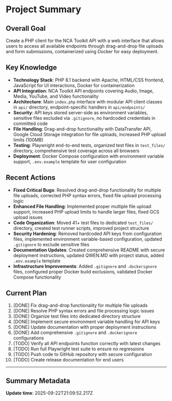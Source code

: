 # Project Summary

## Overall Goal
Create a PHP client for the NCA Toolkit API with a web interface that allows users to access all available endpoints through drag-and-drop file uploads and form submissions, containerized using Docker for easy deployment.

## Key Knowledge
- **Technology Stack**: PHP 8.1 backend with Apache, HTML/CSS frontend, JavaScript for UI interactions, Docker for containerization
- **API Integration**: NCA Toolkit API endpoints covering Audio, Image, Media, YouTube, and Video functionality
- **Architecture**: Main `index.php` interface with modular API client classes in `api/` directory, endpoint-specific handlers in `api/endpoints/`
- **Security**: API keys stored server-side as environment variables, sensitive files excluded via `.gitignore`, no hardcoded credentials in committed code
- **File Handling**: Drag-and-drop functionality with DataTransfer API, Google Cloud Storage integration for file uploads, increased PHP upload limits (100MB)
- **Testing**: Playwright end-to-end tests, organized test files in `test_files/` directory, comprehensive test coverage across all browsers
- **Deployment**: Docker Compose configuration with environment variable support, `.env.example` template for user configuration

## Recent Actions
- **Fixed Critical Bugs**: Resolved drag-and-drop functionality for multiple file uploads, corrected PHP syntax errors, fixed file upload processing logic
- **Enhanced File Handling**: Implemented proper multiple file upload support, increased PHP upload limits to handle larger files, fixed GCS upload issues
- **Code Organization**: Moved 41+ test files to dedicated `test_files/` directory, created test runner scripts, improved project structure
- **Security Hardening**: Removed hardcoded API keys from configuration files, implemented environment variable-based configuration, updated `.gitignore` to exclude sensitive files
- **Documentation Updates**: Created comprehensive README with secure deployment instructions, updated QWEN.MD with project status, added `.env.example` template
- **Infrastructure Improvements**: Added `.gitignore` and `.dockerignore` files, configured proper Docker build exclusions, validated Docker Compose functionality

## Current Plan
1. [DONE] Fix drag-and-drop functionality for multiple file uploads
2. [DONE] Resolve PHP syntax errors and file processing logic issues
3. [DONE] Organize test files into dedicated directory structure
4. [DONE] Implement secure environment variable handling for API keys
5. [DONE] Update documentation with proper deployment instructions
6. [DONE] Add comprehensive `.gitignore` and `.dockerignore` configurations
7. [TODO] Verify all API endpoints function correctly with latest changes
8. [TODO] Run full Playwright test suite to ensure no regressions
9. [TODO] Push code to GitHub repository with secure configuration
10. [TODO] Create release documentation for end users

---

## Summary Metadata
**Update time**: 2025-09-22T21:09:52.217Z 

